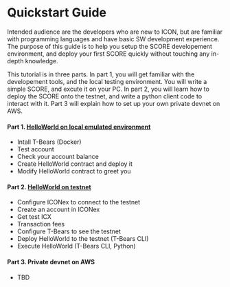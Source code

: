 # Quickstart Guide

Intended audience are the developers who are new to ICON, but are familiar with programming languages and have basic SW development experience. The purpose of this guide is to help you setup the SCORE developement environment, and deploy your first SCORE quickly without touching any in-depth knowledge.

This tutorial is in three parts. In part 1, you will get familiar with the developement tools, and the local testing environment. You will write a simple SCORE, and excute it on your PC. In part 2, you will learn how to deploy the SCORE onto the testnet, and write a python client code to interact with it. Part 3 will explain how to set up your own private devnet on AWS.

#### Part 1. [HelloWorld on local emulated environment](quickstart_p1.md)

- Intall T-Bears (Docker)
- Test account
- Check your account balance
- Create HelloWorld contract and deploy it
- Modify HelloWorld contract to greet you

#### Part 2. [HelloWorld on testnet](quickstart_p2.md)

- Configure ICONex to connect to the testnet
- Create an account in ICONex
- Get test ICX
- Transaction fees
- Configure T-Bears to see the testnet
- Deploy HelloWorld to the testnet (T-Bears CLI)
- Execute HelloWorld (T-Bears CLI, Python)

#### Part 3. Private devnet on AWS

- TBD

